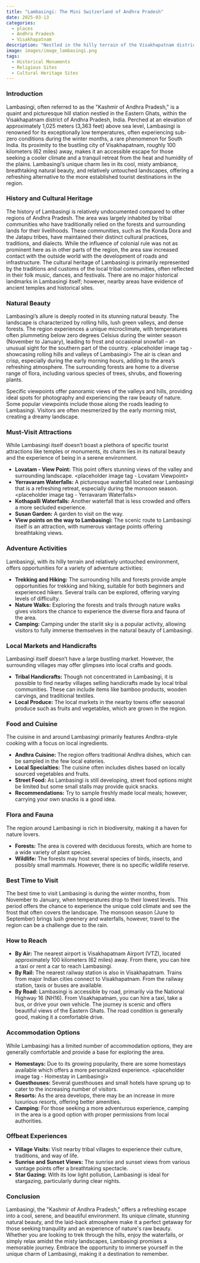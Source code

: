 ```yaml
---
title: "Lambasingi: The Mini Switzerland of Andhra Pradesh"
date: 2025-03-13
categories:
  - places
  - Andhra Pradesh
  - Visakhapatnam
description: "Nestled in the hilly terrain of the Visakhapatnam district, Lambasingi is often referred to as the 'Mini Switzerland' of Andhra Pradesh. Known for its lush greenery, misty mornings, and picturesque landscapes, it offers a perfect getaway for nature lovers. The town is surrounded by hills and valleys, making it an ideal destination for trekking and adventure activities. Visitors can explore charming viewpoints, serene waterfalls, and nearby temples, while enjoying the cool climate that makes Lambasingi a year-round retreat."
image: images/image_lambasingi.png
tags: 
  - Historical Monuments
  - Religious Sites
  - Cultural Heritage Sites
---
```



### **Introduction**

Lambasingi, often referred to as the "Kashmir of Andhra Pradesh," is a quaint and picturesque hill station nestled in the Eastern Ghats, within the Visakhapatnam district of Andhra Pradesh, India. Perched at an elevation of approximately 1,025 meters (3,363 feet) above sea level, Lambasingi is renowned for its exceptionally low temperatures, often experiencing sub-zero conditions during the winter months, a rare phenomenon for South India. Its proximity to the bustling city of Visakhapatnam, roughly 100 kilometers (62 miles) away, makes it an accessible escape for those seeking a cooler climate and a tranquil retreat from the heat and humidity of the plains. Lambasingi’s unique charm lies in its cool, misty ambiance, breathtaking natural beauty, and relatively untouched landscapes, offering a refreshing alternative to the more established tourist destinations in the region.

### **History and Cultural Heritage**

The history of Lambasingi is relatively undocumented compared to other regions of Andhra Pradesh. The area was largely inhabited by tribal communities who have traditionally relied on the forests and surrounding lands for their livelihoods. These communities, such as the Konda Dora and the Jatapu tribes, have maintained their distinct cultural practices, traditions, and dialects. While the influence of colonial rule was not as prominent here as in other parts of the region, the area saw increased contact with the outside world with the development of roads and infrastructure. The cultural heritage of Lambasingi is primarily represented by the traditions and customs of the local tribal communities, often reflected in their folk music, dances, and festivals. There are no major historical landmarks in Lambasingi itself; however, nearby areas have evidence of ancient temples and historical sites.

### **Natural Beauty**

Lambasingi’s allure is deeply rooted in its stunning natural beauty. The landscape is characterized by rolling hills, lush green valleys, and dense forests. The region experiences a unique microclimate, with temperatures often plummeting below zero degrees Celsius during the winter season (November to January), leading to frost and occasional snowfall – an unusual sight for the southern part of the country. <placeholder image tag - showcasing rolling hills and valleys of Lambasingi> The air is clean and crisp, especially during the early morning hours, adding to the area’s refreshing atmosphere. The surrounding forests are home to a diverse range of flora, including various species of trees, shrubs, and flowering plants.

Specific viewpoints offer panoramic views of the valleys and hills, providing ideal spots for photography and experiencing the raw beauty of nature. Some popular viewpoints include those along the roads leading to Lambasingi. Visitors are often mesmerized by the early morning mist, creating a dreamy landscape.

### **Must-Visit Attractions**

While Lambasingi itself doesn’t boast a plethora of specific tourist attractions like temples or monuments, its charm lies in its natural beauty and the experience of being in a serene environment.

*   **Lovatam - View Point:** This point offers stunning views of the valley and surrounding landscape. <placeholder image tag - Lovatam Viewpoint>
*   **Yerravaram Waterfalls:** A picturesque waterfall located near Lambasingi that is a refreshing retreat, especially during the monsoon season. <placeholder image tag - Yerravaram Waterfalls>
*   **Kothapalli Waterfalls:** Another waterfall that is less crowded and offers a more secluded experience.
*   **Susan Garden:** A garden to visit on the way.
*   **View points on the way to Lambasingi:** The scenic route to Lambasingi itself is an attraction, with numerous vantage points offering breathtaking views.

### **Adventure Activities**

Lambasingi, with its hilly terrain and relatively untouched environment, offers opportunities for a variety of adventure activities:

*   **Trekking and Hiking:** The surrounding hills and forests provide ample opportunities for trekking and hiking, suitable for both beginners and experienced hikers. Several trails can be explored, offering varying levels of difficulty.
*   **Nature Walks:** Exploring the forests and trails through nature walks gives visitors the chance to experience the diverse flora and fauna of the area.
*   **Camping:** Camping under the starlit sky is a popular activity, allowing visitors to fully immerse themselves in the natural beauty of Lambasingi.

### **Local Markets and Handicrafts**

Lambasingi itself doesn’t have a large bustling market. However, the surrounding villages may offer glimpses into local crafts and goods.

*   **Tribal Handicrafts:** Though not concentrated in Lambasingi, it is possible to find nearby villages selling handicrafts made by local tribal communities. These can include items like bamboo products, wooden carvings, and traditional textiles.
*   **Local Produce:** The local markets in the nearby towns offer seasonal produce such as fruits and vegetables, which are grown in the region.

### **Food and Cuisine**

The cuisine in and around Lambasingi primarily features Andhra-style cooking with a focus on local ingredients.

*   **Andhra Cuisine:** The region offers traditional Andhra dishes, which can be sampled in the few local eateries.
*   **Local Specialties:** The cuisine often includes dishes based on locally sourced vegetables and fruits.
*   **Street Food:** As Lambasingi is still developing, street food options might be limited but some small stalls may provide quick snacks.
*   **Recommendations:** Try to sample freshly made local meals; however, carrying your own snacks is a good idea.

### **Flora and Fauna**

The region around Lambasingi is rich in biodiversity, making it a haven for nature lovers.

*   **Forests:** The area is covered with deciduous forests, which are home to a wide variety of plant species.
*   **Wildlife:** The forests may host several species of birds, insects, and possibly small mammals. However, there is no specific wildlife reserve.

### **Best Time to Visit**

The best time to visit Lambasingi is during the winter months, from November to January, when temperatures drop to their lowest levels. This period offers the chance to experience the unique cold climate and see the frost that often covers the landscape. The monsoon season (June to September) brings lush greenery and waterfalls, however, travel to the region can be a challenge due to the rain.

### **How to Reach**

*   **By Air:** The nearest airport is Visakhapatnam Airport (VTZ), located approximately 100 kilometers (62 miles) away. From there, you can hire a taxi or rent a car to reach Lambasingi.
*   **By Rail:** The nearest railway station is also in Visakhapatnam. Trains from major Indian cities connect to Visakhapatnam. From the railway station, taxis or buses are available.
*   **By Road:** Lambasingi is accessible by road, primarily via the National Highway 16 (NH16). From Visakhapatnam, you can hire a taxi, take a bus, or drive your own vehicle. The journey is scenic and offers beautiful views of the Eastern Ghats. The road condition is generally good, making it a comfortable drive.

### **Accommodation Options**

While Lambasingi has a limited number of accommodation options, they are generally comfortable and provide a base for exploring the area.

*   **Homestays:** Due to its growing popularity, there are some homestays available which offers a more personalized experience. <placeholder image tag - Homestay in Lambasingi>
*   **Guesthouses:** Several guesthouses and small hotels have sprung up to cater to the increasing number of visitors.
*   **Resorts:** As the area develops, there may be an increase in more luxurious resorts, offering better amenities.
*   **Camping:** For those seeking a more adventurous experience, camping in the area is a good option with proper permissions from local authorities.

### **Offbeat Experiences**

*   **Village Visits:** Visit nearby tribal villages to experience their culture, traditions, and way of life.
*   **Sunrise and Sunset Views:** The sunrise and sunset views from various vantage points offer a breathtaking spectacle.
*   **Star Gazing:** With its low light pollution, Lambasingi is ideal for stargazing, particularly during clear nights.

### **Conclusion**

Lambasingi, the "Kashmir of Andhra Pradesh," offers a refreshing escape into a cool, serene, and beautiful environment. Its unique climate, stunning natural beauty, and the laid-back atmosphere make it a perfect getaway for those seeking tranquility and an experience of nature's raw beauty. Whether you are looking to trek through the hills, enjoy the waterfalls, or simply relax amidst the misty landscapes, Lambasingi promises a memorable journey. Embrace the opportunity to immerse yourself in the unique charm of Lambasingi, making it a destination to remember.


